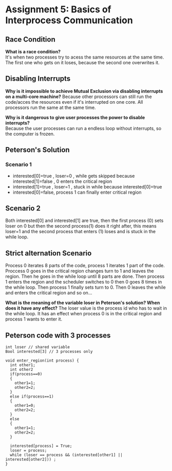 # Assignment 5: Basics of Interprocess Communication

## Race Condition
**What is a race condition?**  
It's when two processes try to acess the same resources at the same time.
The first one who gets on it loses, because the second one overwrites it.

## Disabling Interrupts
**Why is it impossible to achieve Mutual Exclusion via disabling interrupts on a multi-core machine?**
Because other processors can still run the code/acces the resources even if it's interrupted on one core.
All processors run the same at the same time.

**Why is it dangerous to give user processes the power to disable interrupts?**  
Because the user processes can run a endless loop without interrupts, so the computer is frozen.

## Peterson's Solution
### Scenario 1
- interested[0]=true , loser=0 , while gets skipped because interested[1]=false , 0 enters the critical region
- interested[1]=true , loser=1 , stuck in while because interested[0]=true
- interested[0]=false, process 1 can finally enter critical region

## Scenario 2
Both interested[0] and interested[1] are true, then the first process (0) sets loser on 0 but then the second
process(1) does it right after, this means loser=1 and the second process that enters (1) loses and is stuck
in the while loop.

## Strict alternation Scenario
Process 0 iterates 8 parts of the code, process 1 iterates 1 part of the code.
Proccess 0 goes in the critical region changes turn to 1 and leaves the region. Then he goes in the while loop
until 8 parts are done. Then process 1 enters the region and the scheduler switches to 0 then 0 goes 8 times in the
while loop. Then process 1 finally sets turn to 0. Then 0 leaves the while and enters the critical region and so on...

**What is the meaning of the variable loser in Peterson's solution? When does it have any effect?**
The loser value is the process id who has to wait in the while loop. It has an effect when process 0 is in the critical
region and process 1 wants to enter it.

## Peterson code with 3 processes
```
int loser // shared variable
Bool interested[3] // 3 processes only

void enter_region(int process) {
  int other1;
  int other2
  if(process==0)
  {
    other1=1;
    other2=2;
  }
  else if(process==1)
  {
    other1=0;
    other2=2;
  }
  else
  {
    other1=1;
    other2=2;
  }
  
  interested[process] = True;
  loser = process;
  while (loser == process && (interested[other1] || interested[other2])) ;
}
```
